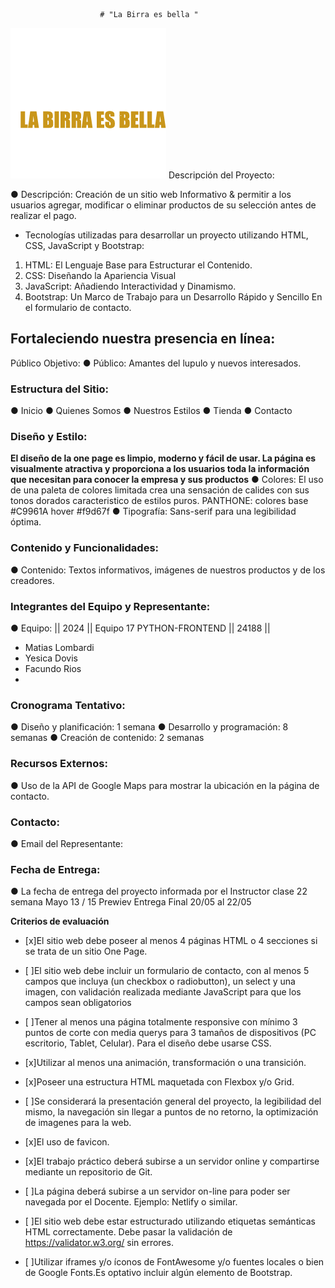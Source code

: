                         # "La Birra es bella "
<img src="/img/logo.png">
Descripción del Proyecto:

  ● Descripción: Creación de un sitio web Informativo &  permitir a los usuarios agregar, modificar o eliminar productos de su selección antes de realizar el pago.

- Tecnologías utilizadas para desarrollar un proyecto utilizando HTML, CSS, JavaScript y Bootstrap:
1. HTML: El Lenguaje Base para Estructurar el Contenido.
2. CSS: Diseñando la Apariencia Visual
3. JavaScript: Añadiendo Interactividad y Dinamismo.
4. Bootstrap: Un Marco de Trabajo para un Desarrollo Rápido y Sencillo En el formulario de      contacto.
  
## Fortaleciendo nuestra presencia en línea:
Público Objetivo:
● Público: Amantes del lupulo y nuevos interesados.

### Estructura del Sitio:
● Inicio
● Quienes Somos
● Nuestros Estilos
● Tienda
● Contacto

### Diseño y Estilo:
  ****El diseño de la one page es limpio, moderno y fácil de usar. La página es visualmente atractiva y proporciona a los usuarios toda la información que necesitan para conocer la empresa y sus productos****
  ● Colores: El uso de una paleta de colores limitada crea una sensación de calides con sus tonos dorados caracteristico de estilos puros.
  PANTHONE: colores base #C9961A  hover #f9d67f
  ● Tipografía: Sans-serif para una legibilidad óptima.

### Contenido y Funcionalidades:
  ● Contenido: Textos informativos, imágenes de nuestros productos y de los creadores.

### Integrantes del Equipo y Representante:
  ● Equipo: 
  || 2024 || Equipo 17 PYTHON-FRONTEND || 24188 ||
  - Matias Lombardi
  - Yesica Dovis
  - Facundo Rios
  - 

### Cronograma Tentativo:
  ● Diseño y planificación: 1 semana
  ● Desarrollo y programación: 8 semanas
  ● Creación de contenido: 2 semanas

### Recursos Externos:
  ● Uso de la API de Google Maps para mostrar la ubicación en la página
de contacto.

### Contacto:
  ● Email del Representante:

### Fecha de Entrega:
  ● La fecha de entrega del proyecto informada por el Instructor clase 22  semana Mayo 13 / 15 Prewiev  Entrega Final 20/05 al 22/05

**Criterios de evaluación** 

- [x]El sitio web debe poseer al menos 4 páginas HTML o 4 secciones
     si se trata de un sitio One Page. 

- [ ]El sitio web debe incluir un formulario de contacto, con al menos 5
     campos que incluya (un checkbox o radiobutton), un select y una
     imagen, con validación realizada mediante JavaScript para que los
     campos sean obligatorios

- [ ]Tener al menos una página totalmente responsive con mínimo 3
     puntos de corte con media querys para 3 tamaños de dispositivos
     (PC escritorio, Tablet, Celular). Para el diseño debe usarse CSS.

- [x]Utilizar al menos una animación, transformación o una transición. 

- [x]Poseer una estructura HTML maquetada con Flexbox y/o Grid. 

- [ ]Se considerará la presentación general del proyecto, la
     legibilidad del mismo, la navegación sin llegar a puntos de no
     retorno, la optimización de imagenes para la web.
        
- [x]El uso de favicon.
        
- [x]El trabajo práctico deberá subirse a un servidor online y
     compartirse mediante un repositorio de Git.

- [ ]La página deberá subirse a un servidor on-line para poder
     ser navegada por el Docente. Ejemplo: Netlify o similar.

- [ ]El sitio web debe estar estructurado utilizando etiquetas
     semánticas HTML correctamente. Debe pasar la validación
     de https://validator.w3.org/ sin errores.

- [ ]Utilizar iframes y/o íconos de FontAwesome y/o fuentes
     locales o bien de Google Fonts.Es optativo incluir algún
     elemento de Bootstrap.



